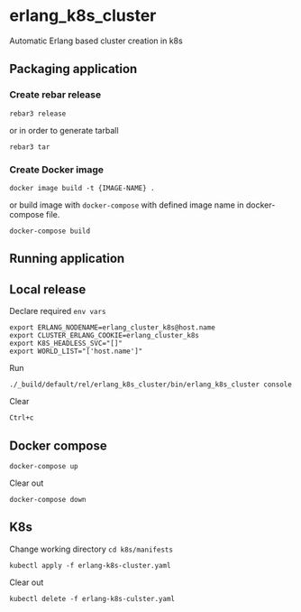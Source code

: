 # erlang_k8s_cluster
Automatic Erlang based cluster creation in k8s

## Packaging application

### Create rebar release
```
rebar3 release
```
or in order to generate tarball
```
rebar3 tar
```

### Create Docker image
```
docker image build -t {IMAGE-NAME} .
```
or build image with `docker-compose` with defined image name in docker-compose file.
```
docker-compose build
```

## Running application

## Local release
Declare required `env vars`
```
export ERLANG_NODENAME=erlang_cluster_k8s@host.name
export CLUSTER_ERLANG_COOKIE=erlang_cluster_k8s
export K8S_HEADLESS_SVC="[]"
export WORLD_LIST="['host.name']"
```
Run
```
./_build/default/rel/erlang_k8s_cluster/bin/erlang_k8s_cluster console
```
Clear
```
Ctrl+c
```

## Docker compose
```
docker-compose up
```
Clear out
```
docker-compose down
```

## K8s
Change working directory 
`cd k8s/manifests`
```
kubectl apply -f erlang-k8s-cluster.yaml
```
Clear out
```
kubectl delete -f erlang-k8s-culster.yaml
```
